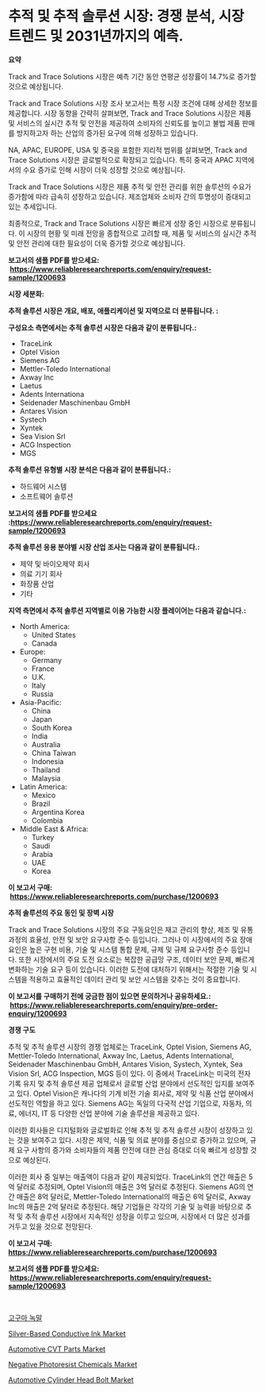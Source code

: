 <p><h1>추적 및 추적 솔루션 시장: 경쟁 분석, 시장 트렌드 및 2031년까지의 예측.</h1></p><p><strong>요약</strong></p>
<p><p>Track and Trace Solutions 시장은 예측 기간 동안 연평균 성장률이 14.7%로 증가할 것으로 예상됩니다.</p><p>Track and Trace Solutions 시장 조사 보고서는 특정 시장 조건에 대해 상세한 정보를 제공합니다. 시장 동향을 간략히 살펴보면, Track and Trace Solutions 시장은 제품 및 서비스의 실시간 추적 및 안전을 제공하여 소비자의 신뢰도를 높이고 불법 제품 판매를 방지하고자 하는 산업의 증가된 요구에 의해 성장하고 있습니다.</p><p>NA, APAC, EUROPE, USA 및 중국을 포함한 지리적 범위를 살펴보면, Track and Trace Solutions 시장은 글로벌적으로 확장되고 있습니다. 특히 중국과 APAC 지역에서의 수요 증가로 인해 시장이 더욱 성장할 것으로 예상됩니다.</p><p>Track and Trace Solutions 시장은 제품 추적 및 안전 관리를 위한 솔루션의 수요가 증가함에 따라 급속히 성장하고 있습니다. 제조업체와 소비자 간의 투명성이 증대되고 있는 추세입니다.</p><p>최종적으로, Track and Trace Solutions 시장은 빠르게 성장 중인 시장으로 분류됩니다. 이 시장의 현황 및 미래 전망을 종합적으로 고려할 때, 제품 및 서비스의 실시간 추적 및 안전 관리에 대한 필요성이 더욱 증가할 것으로 예상됩니다.</p></p>
<p><strong>보고서의 샘플 PDF를 받으세요: &nbsp;<a href="https://www.reliableresearchreports.com/enquiry/request-sample/1200693">https://www.reliableresearchreports.com/enquiry/request-sample/1200693</a></strong></p>
<p><strong>시장 세분화:</strong></p>
<p><strong> 추적 솔루션 시장은 개요, 배포, 애플리케이션 및 지역으로 더 분류됩니다. :</strong></p>
<p><strong>구성요소 측면에서는 추적 솔루션 시장은 다음과 같이 분류됩니다.:</strong></p>
<p><ul><li>TraceLink</li><li>Optel Vision</li><li>Siemens AG</li><li>Mettler-Toledo International</li><li>Axway Inc</li><li>Laetus</li><li>Adents Internationa</li><li>Seidenader Maschinenbau GmbH</li><li>Antares Vision</li><li>Systech</li><li>Xyntek</li><li>Sea Vision Srl</li><li>ACG Inspection</li><li>MGS</li></ul></p>
<p><strong> 추적 솔루션 유형별 시장 분석은 다음과 같이 분류됩니다.:</strong></p>
<p><ul><li>하드웨어 시스템</li><li>소프트웨어 솔루션</li></ul></p>
<p><strong>보고서의 샘플 PDF를 받으세요 :<a href="https://www.reliableresearchreports.com/enquiry/request-sample/1200693">https://www.reliableresearchreports.com/enquiry/request-sample/1200693</a></strong></p>
<p><strong> 추적 솔루션 응용 분야별 시장 산업 조사는 다음과 같이 분류됩니다.:</strong></p>
<p><ul><li>제약 및 바이오제약 회사</li><li>의료 기기 회사</li><li>화장품 산업</li><li>기타</li></ul></p>
<p><strong>지역 측면에서 추적 솔루션 지역별로 이용 가능한 시장 플레이어는 다음과 같습니다.:</strong></p>
<p><ul>
    <li>
        North America:
        <ul>
            <li>United States</li>
            <li>Canada</li>
        </ul>
    </li>
    <li>
        Europe:
        <ul>
            <li>Germany</li>
            <li>France</li>
            <li>U.K.</li>
            <li>Italy</li>
            <li>Russia</li>
        </ul>
    </li>
    <li>
        Asia-Pacific:
        <ul>
            <li>China</li>
            <li>Japan</li>
            <li>South Korea</li>
            <li>India</li>
            <li>Australia</li>
            <li>China Taiwan</li>
            <li>Indonesia</li>
            <li>Thailand</li>
            <li>Malaysia</li>
        </ul>
    </li>
    <li>
        Latin America:
        <ul>
            <li>Mexico</li>
            <li>Brazil</li>
            <li>Argentina Korea</li>
            <li>Colombia</li>
        </ul>
    </li>
    <li>
        Middle East & Africa:
        <ul>
            <li>Turkey</li>
            <li>Saudi</li>
            <li>Arabia</li>
            <li>UAE</li>
            <li>Korea</li>
        </ul>
    </li>
    </ul></p>
<p><strong>이 보고서 구매: &nbsp;<a href="https://www.reliableresearchreports.com/purchase/1200693">https://www.reliableresearchreports.com/purchase/1200693</a></strong></p>
<p><strong>추적 솔루션의 주요 동인 및 장벽 시장</strong></p>
<p><p>Track and Trace Solutions 시장의 주요 구동요인은 재고 관리의 향상, 제조 및 유통 과정의 효율성, 안전 및 보안 요구사항 준수 등입니다. 그러나 이 시장에서의 주요 장애 요인은 높은 구현 비용, 기술 및 시스템 통합 문제, 규제 및 규제 요구사항 준수 등입니다. 또한 시장에서의 주요 도전 요소로는 복잡한 공급망 구조, 데이터 보안 문제, 빠르게 변화하는 기술 요구 등이 있습니다. 이러한 도전에 대처하기 위해서는 적절한 기술 및 시스템을 적용하고 효율적인 데이터 관리 및 보안 시스템을 갖추는 것이 중요합니다.</p></p>
<p><strong>이 보고서를 구매하기 전에 궁금한 점이 있으면 문의하거나 공유하세요.: &nbsp;<a href="https://www.reliableresearchreports.com/enquiry/pre-order-enquiry/1200693">https://www.reliableresearchreports.com/enquiry/pre-order-enquiry/1200693</a></strong></p>
<p><strong>경쟁 구도</strong></p>
<p><p>추적 및 추적 솔루션 시장의 경쟁 업체로는 TraceLink, Optel Vision, Siemens AG, Mettler-Toledo International, Axway Inc, Laetus, Adents International, Seidenader Maschinenbau GmbH, Antares Vision, Systech, Xyntek, Sea Vision Srl, ACG Inspection, MGS 등이 있다. 이 중에서 TraceLink는 미국의 전자 기록 유지 및 추적 솔루션 제공 업체로서 글로벌 산업 분야에서 선도적인 입지를 보여주고 있다. Optel Vision은 캐나다의 기계 비전 기술 회사로, 제약 및 식품 산업 분야에서 선도적인 역할을 하고 있다. Siemens AG는 독일의 다국적 산업 기업으로, 자동차, 의료, 에너지, IT 등 다양한 산업 분야에 기술 솔루션을 제공하고 있다.</p><p>이러한 회사들은 디지털화와 글로벌화로 인해 추적 및 추적 솔루션 시장이 성장하고 있는 것을 보여주고 있다. 시장은 제약, 식품 및 의료 분야를 중심으로 증가하고 있으며, 규제 요구 사항의 증가와 소비자들의 제품 안전에 대한 관심 증대로 더욱 빠르게 성장할 것으로 예상된다.</p><p>이러한 회사 중 일부는 매출액이 다음과 같이 제공되었다. TraceLink의 연간 매출은 5억 달러로 추정되며, Optel Vision의 매출은 3억 달러로 추정된다. Siemens AG의 연간 매출은 8억 달러로, Mettler-Toledo International의 매출은 6억 달러로, Axway Inc의 매출은 2억 달러로 추정된다. 해당 기업들은 각각의 기술 및 능력을 바탕으로 추적 및 추적 솔루션 시장에서 지속적인 성장을 이루고 있으며, 시장에서 더 많은 성과를 거두고 있을 것으로 전망된다.</p></p>
<p><strong>이 보고서 구매: &nbsp; <a href="https://www.reliableresearchreports.com/purchase/1200693">https://www.reliableresearchreports.com/purchase/1200693</a></strong></p>
<p><strong>보고서의 샘플 PDF를 받으세요: &nbsp;<a href="https://www.reliableresearchreports.com/enquiry/request-sample/1200693">https://www.reliableresearchreports.com/enquiry/request-sample/1200693</a></strong><strong></strong></p>
<p>&nbsp;</p>
<p><p><a href="https://github.com/vs2869dizt0/Market-Research-Report-List-1/blob/main/7534548133.md">고구마 녹말</a></p><p><a href="https://github.com/RichRobinson5/Market-Research-Report-List-4/blob/main/silver-based-conductive-ink-market.md">Silver-Based Conductive Ink Market</a></p><p><a href="https://issuu.com/reportprime-2/docs/automotive-cvt-parts-market-size-2030.pptx">Automotive CVT Parts Market</a></p><p><a href="https://github.com/gdfhhhj/Market-Research-Report-List-3/blob/main/negative-photoresist-chemicals-market.md">Negative Photoresist Chemicals Market</a></p><p><a href="https://issuu.com/reportprime-2/docs/automotive-cylinder-head-bolt-market-size-2030.ppt">Automotive Cylinder Head Bolt Market</a></p></p>